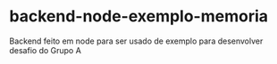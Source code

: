 # backend-node-exemplo-memoria
Backend feito em node para ser usado de exemplo para desenvolver desafio do Grupo A
